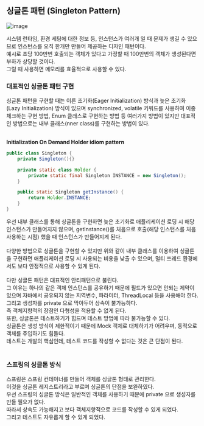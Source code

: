 ## 싱글톤 패턴 (Singleton Pattern)
![image](https://github.com/user-attachments/assets/1d85fe2e-e550-4159-b5a8-ce089ecde2eb)

시스템 런타임, 환경 세팅에 대한 정보 등, 인스턴스가 여러개 일 때 문제가 생길 수 있으므로 인스턴스를 오직 한개만 만들어 제공하는 디자인 패턴이다.  
예시로 초당 100만번 호출되는 객체가 있다고 가정할 때 100만번의 객체가 생성된다면 부하가 상당할 것이다.  
그럴 때 사용하면 메모리를 효율적으로 사용할 수 있다.
<br>

### 대표적인 싱글톤 패턴 구현
싱글톤 패턴을 구현할 때는 이른 초기화(Eager Initialization) 방식과 늦은 초기화(Lazy Initialization) 방식이 있으며 synchronized, volatile 키워드를 사용하여 이중 체크하는 구현 방법, Enum 클래스로 구현하는 방법 등 여러가지 방법이 있지만 대표적인 방법으로는 내부 클래스(nner class)를 구현하는 방법이 있다.  
<br>

**Initialization On Demand Holder idiom pattern**  
```java
public class Singleton {
    private Singleton(){}

    private static class Holder {
        private static final Singleton INSTANCE = new Singleton();
    }

    public static Singleton getInstance() {
        return Holder.INSTANCE;
    }
}
```
우선 내부 클래스를 통해 싱글톤을 구현하면 늦은 초기화로 애플리케이션 로딩 시 해당 인스턴스가 만들어지지 않으며, getInstance()를 처음으로 호출(해당 인스턴스를 처음 사용하는 시점) 했을 때 인스턴스가 만들어지게 된다.  
<br>
다양한 방법으로 싱글톤을 구현할 수 있지만 위와 같이 내부 클래스를 이용하여 싱글톤을 구현하면 애플리케이션 로딩 시 사용되는 비용을 낮출 수 있으며, 멀티 쓰레드 환경에서도 보다 안정적으로 사용할 수 있게 된다.  
<br>
다만 싱글톤 패턴은 대표적인 안티패턴으로 불린다.  
그 이유는 하나의 같은 객체 인스턴스를 공유하기 때문에 필드가 있으면 안되는 제약이 있으며 자바에서 공유되지 않는 지역변수, 파라미터, ThreadLocal 등을 사용해야 한다. 그리고 생성자를 private 으로 막아두어 상속이 불가능하다.  
즉 객체지향적의 장점인 다형성을 적용할 수 없게 된다.  
또한, 싱글톤은 테스트하기가 힘드며 테스트 방법에 따라 불가능할 수 있다.  
싱글톤은 생성 방식이 제한적이기 때문에 Mock 객체로 대체하기가 어려우며, 동적으로 객체를 주입하기도 힘들다.  
테스트는 개발의 핵심인데, 테스트 코드를 작성할 수 없다는 것은 큰 단점이 된다.  
<br>

### 스프링의 싱글톤 방식
스프링은 스프링 컨테이너를 만들어 객체를 싱글톤 형태로 관리한다.  
이것을 싱글톤 레지스트리라고 부르며 싱글톤의 단점을 보완하였다.  
우선 스프링의 싱글톤 방식은 일반적인 객체를 사용하기 때문에 private 으로 생성자를 만들 필요가 없다.  
따라서 상속도 가능해지고 보다 객체지향적으로 코드를 작성할 수 있게 되었다.   
그리고 테스트도 자유롭게 할 수 있게 되었다.

